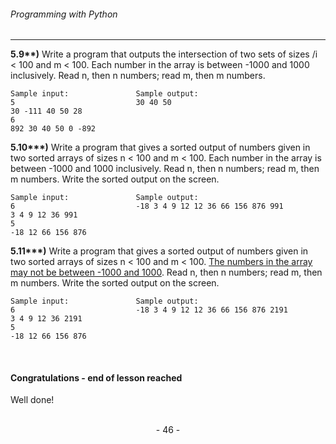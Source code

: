 ###### Programming with Python
---

**5.9\*\*)** Write a program that outputs the intersection of two sets of sizes /i < 100 and m < 100. Each number in the array is between -1000 and 1000 inclusively.
Read n, then n numbers; read m, then m numbers.

```
Sample input:               Sample output:
5                           30 40 50
30 -111 40 50 28
6
892 30 40 50 0 -892
```

**5.10\*\*\*)** Write a program that gives a sorted output of numbers given in two
sorted arrays of sizes n < 100 and m < 100. Each number in the array is between
-1000 and 1000 inclusively. Read n, then n numbers; read m, then m numbers.
Write the sorted output on the screen.

```
Sample input:               Sample output:
6                           -18 3 4 9 12 12 36 66 156 876 991
3 4 9 12 36 991
5
-18 12 66 156 876
```

**5.11\*\*\*)** Write a program that gives a sorted output of numbers given in two
sorted arrays of sizes n < 100 and m < 100. <u>The numbers in the array may not be
between -1000 and 1000</u>. Read n, then n numbers; read m, then m numbers. Write
the sorted output on the screen.

```
Sample input:               Sample output:
6                           -18 3 4 9 12 12 36 66 156 876 2191
3 4 9 12 36 2191
5
-18 12 66 156 876
```

<br>

#### Congratulations - end of lesson reached

Well done!

<br>

<center> - 46 - </center>

